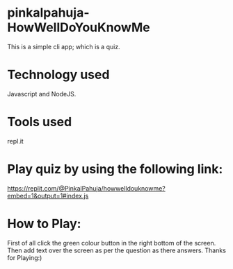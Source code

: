 # pinkalpahuja-HowWellDoYouKnowMe
This is a simple cli app; which is a quiz. 
# Technology used
Javascript and NodeJS.
# Tools used
repl.it
# Play quiz by using the following link:
https://replit.com/@PinkalPahuja/howwelldouknowme?embed=1&output=1#index.js
# How to Play:
First of all click the green colour button in the right bottom of the screen.
Then add text over the screen as per the question as there answers.
Thanks for Playing:)
